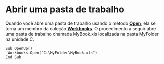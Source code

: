
# Abrir uma pasta de trabalho

Quando você abre uma pasta de trabalho usando o método  **[Open](1d1c3fca-ae1a-0a91-65a2-6f3f0fb308a0.md)**, ela se torna um membro da coleção **[Workbooks](f768da57-013a-e652-0f5d-60b03aa4240a.md)**. O procedimento a seguir abre uma pasta de trabalho chamada MyBook.xls localizada na pasta MyFolder na unidade C.


```
Sub OpenUp() 
 Workbooks.Open("C:\MyFolder\MyBook.xls") 
End Sub
```


